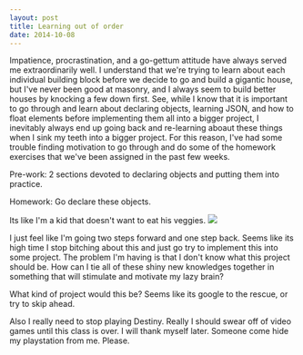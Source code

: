 ```yaml
--- 
layout: post
title: Learning out of order
date: 2014-10-08
--- 
```


Impatience, procrastination, and a go-gettum attitude have always served me extraordinarily well. I understand that we're trying to learn about each individual building block before we decide to go and build a gigantic house, but I've never been good at masonry, and I always seem to build better houses by knocking a few down first. See, while I know that it is important to go through and learn about declaring objects, learning JSON, and how to float elements before implementing them all into a bigger project, I inevitably always end up going back and re-learning aboaut these things when I sink my teeth into a bigger project. For this reason, I've had some trouble finding motivation to go through and do some of the homework exercises that we've been assigned in the past few weeks.

Pre-work: 2 sections devoted to declaring objects and putting them into practice.

Homework: Go declare these objects. 

Its like I'm a kid that doesn't want to eat his veggies.
<img class="centerGif" src="http://hugelolcdn.com/i700/47924.jpg">


I just feel like I'm going two steps forward and one step back. Seems like its high time I stop bitching about this and just go try to implement this into some project. The problem I'm having is that I don't know what this project should be. How can I tie all of these shiny new knowledges together in something that will stimulate and motivate my lazy brain? 



 What kind of project would this be? Seems like its google to the rescue, or try to skip ahead. 

Also I really need to stop playing Destiny. Really I should swear off of video games until this class is over. I will thank myself later. Someone come hide my playstation from me. Please. 



